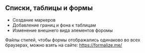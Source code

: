 ## Списки, таблицы и формы ##
- Создание маркеров
- Добавление границ и фона к таблицам
- Изменение внешнего вида элементов форомы

Файлы стилей, чтобы формы отображались одинаково во всех браузерах, можно взять
на сайте:
https://formalize.me/